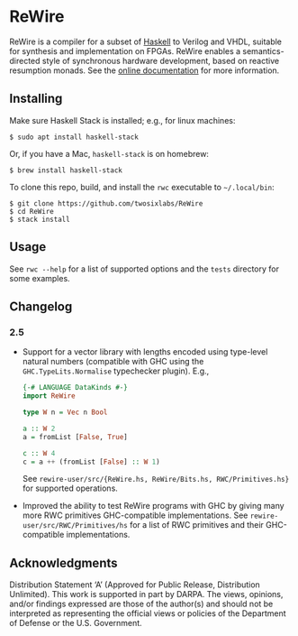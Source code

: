 # ReWire

ReWire is a compiler for a subset of
[Haskell](http://haskell.org/) to Verilog and VHDL, suitable for synthesis and
implementation on FPGAs. ReWire enables a semantics-directed style of
synchronous hardware development, based on reactive resumption monads. See the
[online documentation](http://rewire-hardware.github.io/ReWire/) for more information.


## Installing

Make sure Haskell Stack is installed; e.g., for linux machines:
```
$ sudo apt install haskell-stack
```
Or, if you have a Mac, `haskell-stack` is on homebrew:
```
$ brew install haskell-stack
```

To clone this repo, build, and install the `rwc` executable to `~/.local/bin`:
```
$ git clone https://github.com/twosixlabs/ReWire
$ cd ReWire
$ stack install
```

## Usage

See `rwc --help` for a list of supported options and the `tests` directory for
some examples.

## Changelog

### 2.5

* Support for a vector library with lengths encoded using type-level natural
  numbers (compatible with GHC using the `GHC.TypeLits.Normalise` typechecker
  plugin). E.g.,
  ```hs
  {-# LANGUAGE DataKinds #-}
  import ReWire

  type W n = Vec n Bool

  a :: W 2
  a = fromList [False, True]

  c :: W 4
  c = a ++ (fromList [False] :: W 1)
  ```
  See `rewire-user/src/{ReWire.hs, ReWire/Bits.hs, RWC/Primitives.hs}` for
  supported operations.

* Improved the ability to test ReWire programs with GHC by giving many more RWC
  primitives GHC-compatible implementations. See
  `rewire-user/src/RWC/Primitives/hs` for a list of RWC primitives and their
  GHC-compatible implementations.

## Acknowledgments

Distribution Statement ‘A’ (Approved for Public Release, Distribution Unlimited).
This work is supported in part by DARPA. The views, opinions, and/or findings expressed 
are those of the author(s) and should not be interpreted as representing the official 
views or policies of the Department of Defense or the U.S. Government.
